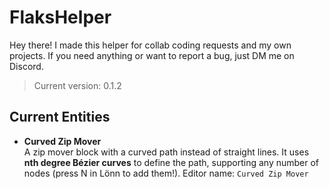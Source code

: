 # FlaksHelper
Hey there! I made this helper for collab coding requests and my own projects. If you need anything or want to report a bug, just DM me on Discord.
> Current version: 0.1.2

## Current Entities
- **Curved Zip Mover**  
    A zip mover block with a curved path instead of straight lines. It uses **nth degree Bézier curves** to define the path, supporting any number of nodes (press N in Lönn to add them!). Editor name: `Curved Zip Mover`